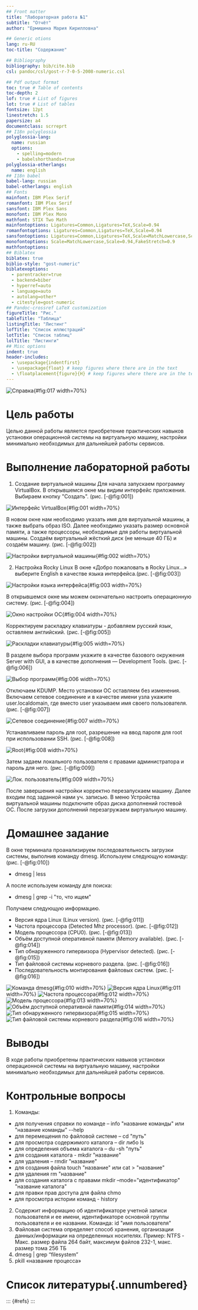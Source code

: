 ```yaml
---
## Front matter
title: "Лабораторная работа №1"
subtitle: "Отчёт"
author: "Ермишина Мария Кирилловна"

## Generic otions
lang: ru-RU
toc-title: "Содержание"

## Bibliography
bibliography: bib/cite.bib
csl: pandoc/csl/gost-r-7-0-5-2008-numeric.csl

## Pdf output format
toc: true # Table of contents
toc-depth: 2
lof: true # List of figures
lot: true # List of tables
fontsize: 12pt
linestretch: 1.5
papersize: a4
documentclass: scrreprt
## I18n polyglossia
polyglossia-lang:
  name: russian
  options:
	- spelling=modern
	- babelshorthands=true
polyglossia-otherlangs:
  name: english
## I18n babel
babel-lang: russian
babel-otherlangs: english
## Fonts
mainfont: IBM Plex Serif
romanfont: IBM Plex Serif
sansfont: IBM Plex Sans
monofont: IBM Plex Mono
mathfont: STIX Two Math
mainfontoptions: Ligatures=Common,Ligatures=TeX,Scale=0.94
romanfontoptions: Ligatures=Common,Ligatures=TeX,Scale=0.94
sansfontoptions: Ligatures=Common,Ligatures=TeX,Scale=MatchLowercase,Scale=0.94
monofontoptions: Scale=MatchLowercase,Scale=0.94,FakeStretch=0.9
mathfontoptions:
## Biblatex
biblatex: true
biblio-style: "gost-numeric"
biblatexoptions:
  - parentracker=true
  - backend=biber
  - hyperref=auto
  - language=auto
  - autolang=other*
  - citestyle=gost-numeric
## Pandoc-crossref LaTeX customization
figureTitle: "Рис."
tableTitle: "Таблица"
listingTitle: "Листинг"
lofTitle: "Список иллюстраций"
lotTitle: "Список таблиц"
lolTitle: "Листинги"
## Misc options
indent: true
header-includes:
  - \usepackage{indentfirst}
  - \usepackage{float} # keep figures where there are in the text
  - \floatplacement{figure}{H} # keep figures where there are in the text
---
```


![Справка](image/image17.png){#fig:017 width=70%}

# Цель работы

Целью данной работы является приобретение практических навыков установки операционной системы на виртуальную машину, настройки минимально необходимых для дальнейшей работы сервисов.

# Выполнение лабораторной работы

1. Создание виртуальной машины
Для начала запускаем программу VirtualBox. 
В открывшемся окне мы видим интерфейс приложения. Выбираем кнопку "Создать". (рис. [-@fig:001])

![Интерфейс VirtualBox](image/image1.png){#fig:001 width=70%}

В новом окне нам необходимо указать имя для виртуальной машины, а также выбрать образ ISO.
Далее необходимо указать размер основной памяти,  а также процессоры, необходимые для работы виртуальной машины.
Создаём виртуальный жёсткий диск (не меньше 40 ГБ) и создаём машину. (рис. [-@fig:002])

![Настройки виртуальной машины](image/image2.png){#fig:002 width=70%}

2. Настройка Rocky Linux
В окне «Добро пожаловать в Rocky Linux...» выберите English в качестве языка интерфейса.(рис. [-@fig:003])

![Настройки языка интерфейса](image/image3.png){#fig:003 width=70%}

В открывшемся окне мы можем окончательно настроить операционную систему. (рис. [-@fig:004])

![Окно настройки ОС](image/image4.png){#fig:004 width=70%}

Корректируем раскладку клавиатуры - добавляем русский язык, оставляем английский. (рис. [-@fig:005])

![Раскладки клавиатуры](image/image5.png){#fig:005 width=70%}

В разделе выбора программ укажите в качестве базового окружения Server with GUI, а в качестве дополнения — Development Tools. (рис. [-@fig:006])

![Выбор программ](image/image6.png){#fig:006 width=70%}

Отключаем KDUMP. Место установки ОС оставляем без изменения.
Включаем сетевое соединение и в качестве имени узла укажите user.localdomain, где вместо user указываем имя своего пользователя. (рис. [-@fig:007])

![Сетевое соединение](image/image7.png){#fig:007 width=70%}

Устанавливаем пароль для root, разрешение на ввод пароля для root при использовании SSH. (рис. [-@fig:008])

![Root](image/image8.png){#fig:008 width=70%}

Затем задаем локального пользователя с правами администратора и пароль для него. (рис. [-@fig:009])

![Лок. пользователь](image/image9.png){#fig:009 width=70%}

После завершения настройки корректно перезапускаем машину. Далее входим под заданной нами уч. записью. 
В меню Устройства виртуальной машины подключите образ диска дополнений гостевой ОС. После загрузки дополнений перезагружаем виртуальную машину.

# Домашнее задание

В окне терминала проанализируем последовательность загрузки системы, выполнив команду dmesg. Используем следующую команду: (рис. [-@fig:010])
  - dmesg | less 

А после используем команду для поиска: 
  - dmesg | grep -i "то, что ищем"
  
Получаем следующую информацию.

  - Версия ядра Linux (Linux version). (рис. [-@fig:011])
  - Частота процессора (Detected Mhz processor). (рис. [-@fig:012])
  - Модель процессора (CPU0). (рис. [-@fig:013])
  - Объём доступной оперативной памяти (Memory available). (рис. [-@fig:014])
  - Тип обнаруженного гипервизора (Hypervisor detected). (рис. [-@fig:015])
  - Тип файловой системы корневого раздела. (рис. [-@fig:016])
  - Последовательность монтирования файловых систем. (рис. [-@fig:016])

![Команда dmesg](image/image10.png){#fig:010 width=70%}
![Версия ядра Linux](image/image11.png){#fig:011 width=70%}
![Частота процессора](image/image12.png){#fig:012 width=70%}
![Модель процессора](image/image13.png){#fig:013 width=70%}
![Объём доступной оперативной памяти](image/image14.png){#fig:014 width=70%}
![Тип обнаруженного гипервизора](image/image15.png){#fig:015 width=70%}
![Тип файловой системы корневого раздела](image/image16.png){#fig:016 width=70%}

# Выводы

В ходе работы приобретены практических навыков установки операционной системы на виртуальную машину, настройки минимально необходимых для дальнейшей работы сервисов.

# Контрольные вопросы

1. Команды:
  - для получения справки по команде – info "название команды" или "название команды" --help
  - для перемещения по файловой системе – cd "путь"
  - для просмотра содержимого каталога – dir либо ls
  - для определения объема каталога – du -sh "путь"
  - для создания каталога - mkdir "название" 
  - для удаления – rmdir "название"
  - для создания файла touch "название" или cat > "название" 
  - для удаления rm "название"
  - для создания каталога с правами mkdir –mode="идентификатор" "название каталога" 
  - для правки прав доступа для файла chmo
  - для просмотра истории команд - history
2. Содержит информацию об идентификаторе учетной записи пользователя и ее имени, идентификаторе основной группы пользователя и ее названии. Команда: id "имя пользователя"
3. Файловая система определяет способ хранения, организации данных/информации на определенных носителях. Пример: NTFS - Макс. размер файла 264 байт, максимум файлов 232-1, макс. размер тома 256 ТБ
4. dmesg | grep “filesystem”
5. pkill «название процесса»

# Список литературы{.unnumbered}

::: {#refs}
:::
